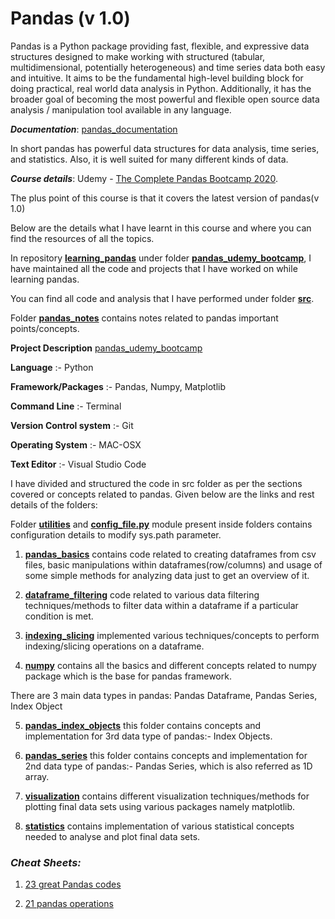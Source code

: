 # Pandas (v 1.0)

Pandas is a Python package providing fast, flexible, and expressive data structures designed to make working with structured (tabular, multidimensional, potentially heterogeneous) and time series data both easy and intuitive. It aims to be the fundamental high-level building block for doing practical, real world data analysis in Python. Additionally, it has the broader goal of becoming the most powerful and flexible open source data analysis / manipulation tool available in any language.

_**Documentation**_: [pandas_documentation](https://pypi.org/project/pandas/)

In short pandas has powerful data structures for data analysis, time series, and statistics.
Also, it is well suited for many different kinds of data.

_**Course details**_: Udemy - [The Complete Pandas Bootcamp 2020](https://www.udemy.com/course/the-pandas-bootcamp/).

The plus point of this course is that it covers the latest version of pandas(v 1.0)

Below are the details what I have learnt in this course and where you can find the resources of all the topics.

In repository **[learning_pandas](https://github.com/vandanagarg/learning_pandas)** under folder **[pandas_udemy_bootcamp](https://github.com/vandanagarg/learning_pandas/tree/master/pandas_udemy_bootcamp)**, I have maintained all the code and projects that I have worked on while learning pandas.

You can find all code and analysis that I have performed under folder **[src](https://github.com/vandanagarg/learning_pandas/tree/master/pandas_udemy_bootcamp/src)**.

Folder **[pandas_notes](https://github.com/vandanagarg/learning_pandas/tree/master/pandas_udemy_bootcamp/pandas_notes)** contains notes related to pandas important points/concepts.

**Project Description** [pandas_udemy_bootcamp](https://github.com/vandanagarg/learning_pandas/tree/master/pandas_udemy_bootcamp)

**Language** :- Python

**Framework/Packages** :- Pandas, Numpy, Matplotlib

**Command Line** :- Terminal

**Version Control system** :- Git

**Operating System** :- MAC-OSX

**Text Editor** :-  Visual Studio Code


I have divided and structured the code in src folder as per the sections covered or concepts related to pandas. Given below are the links and rest details of the folders:

Folder **[utilities](https://github.com/vandanagarg/learning_pandas/tree/master/pandas_udemy_bootcamp/src/utilities)** and **[config_file.py](https://github.com/vandanagarg/learning_pandas/blob/master/pandas_udemy_bootcamp/src/indexing_slicing/config_file.py)** module present inside folders contains configuration details to modify sys.path parameter.

1. **[pandas_basics](https://github.com/vandanagarg/learning_pandas/tree/master/pandas_udemy_bootcamp/src/pandas_basics)**
contains code related to creating dataframes from csv files, basic manipulations within dataframes(row/columns) and usage of some simple methods for analyzing data just to get an overview of it.

2. **[dataframe_filtering](https://github.com/vandanagarg/learning_pandas/tree/master/pandas_udemy_bootcamp/src/dataframe_filtering)**
code related to various data filtering techniques/methods to filter data within a dataframe if a particular condition is met.

3. **[indexing_slicing](https://github.com/vandanagarg/learning_pandas/tree/master/pandas_udemy_bootcamp/src/indexing_slicing)**
implemented various techniques/concepts to perform indexing/slicing operations on a dataframe.

4. **[numpy](https://github.com/vandanagarg/learning_pandas/tree/master/pandas_udemy_bootcamp/src/numpy)**
contains all the basics and different concepts related to numpy package which is the base for pandas framework.

There are 3 main data types in pandas: Pandas Dataframe, Pandas Series, Index Object

5. **[pandas_index_objects](https://github.com/vandanagarg/learning_pandas/tree/master/pandas_udemy_bootcamp/src/pandas_index_objects)**
this folder contains concepts and implementation for 3rd data type of pandas:- Index Objects.

6. **[pandas_series](https://github.com/vandanagarg/learning_pandas/tree/master/pandas_udemy_bootcamp/src/pandas_series)**
this folder contains concepts and implementation for 2nd data type of pandas:- Pandas Series, which is also referred as 1D array.

7. **[visualization](https://github.com/vandanagarg/learning_pandas/tree/master/pandas_udemy_bootcamp/src/visualization)**
contains different visualization techniques/methods for plotting final data sets using various packages namely matplotlib.


8. **[statistics](https://github.com/vandanagarg/learning_pandas/tree/master/pandas_udemy_bootcamp/src/statistics)**
contains implementation of various statistical concepts needed to analyse and plot final data sets.




<!-- **[]()** -->


### _**Cheat Sheets:**_

1. [23 great Pandas codes](https://towardsdatascience.com/23-great-pandas-codes-for-data-scientists-cca5ed9d8a38)

2. [21 pandas operations](https://towardsdatascience.com/21-pandas-operations-for-absolute-beginners-5653e54f4cda)
